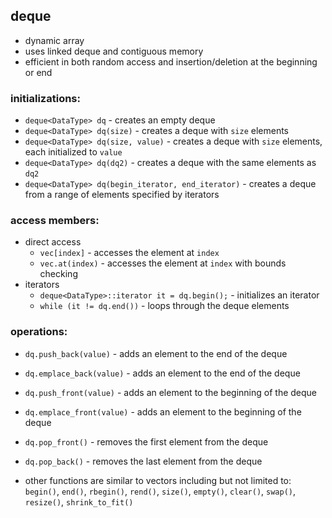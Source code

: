 ## deque

- dynamic array
- uses linked deque and contiguous memory
- efficient in both random access and insertion/deletion at the beginning or end


### initializations:

- `deque<DataType> dq` - creates an empty deque
- `deque<DataType> dq(size)` - creates a deque with `size` elements
- `deque<DataType> dq(size, value)` - creates a deque with `size` elements, each initialized to `value`
- `deque<DataType> dq(dq2)` - creates a deque with the same elements as `dq2`
- `deque<DataType> dq(begin_iterator, end_iterator)` - creates a deque from a range of elements specified by iterators


### access members:

- direct access
    - `vec[index]` - accesses the element at `index`
    - `vec.at(index)` - accesses the element at `index` with bounds checking
- iterators 
    - `deque<DataType>::iterator it = dq.begin();` - initializes an iterator
    - `while (it != dq.end())` - loops through the deque elements


### operations:

- `dq.push_back(value)` - adds an element to the end of the deque
- `dq.emplace_back(value)` - adds an element to the end of the deque
- `dq.push_front(value)` - adds an element to the beginning of the deque
- `dq.emplace_front(value)` - adds an element to the beginning of the deque
- `dq.pop_front()` - removes the first element from the deque
- `dq.pop_back()` - removes the last element from the deque

- other functions are similar to vectors including but not limited to: `begin()`, `end()`, `rbegin()`, `rend()`, `size()`, `empty()`, `clear()`, `swap()`, `resize()`, `shrink_to_fit()`
